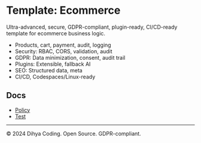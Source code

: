 # Template: Ecommerce

Ultra-advanced, secure, GDPR-compliant, plugin-ready, CI/CD-ready template for ecommerce business logic.

- Products, cart, payment, audit, logging
- Security: RBAC, CORS, validation, audit
- GDPR: Data minimization, consent, audit trail
- Plugins: Extensible, fallback AI
- SEO: Structured data, meta
- CI/CD, Codespaces/Linux-ready

## Docs
- [Policy](./policy.md)
- [Test](./test_ecommerce.js)

---
© 2024 Dihya Coding. Open Source. GDPR-compliant.
